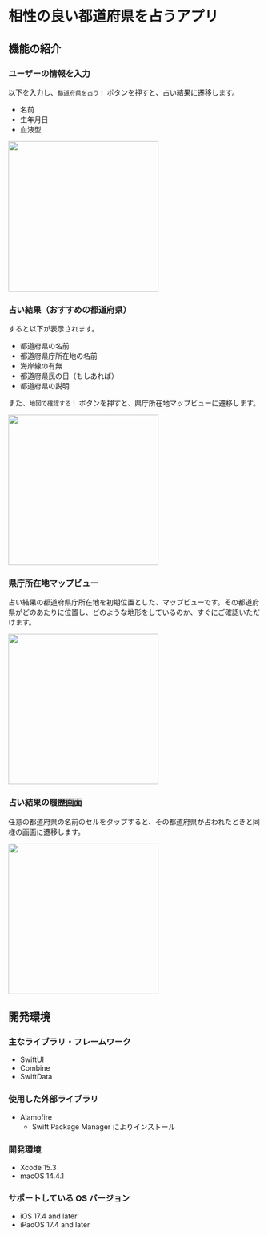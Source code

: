 # 相性の良い都道府県を占うアプリ

## 機能の紹介

### ユーザーの情報を入力
以下を入力し、`都道府県を占う！` ボタンを押すと、占い結果に遷移します。
- 名前
- 生年月日
- 血液型
  
<img src="https://github.com/Taichone/yumemi-ios-junior-engineer-codecheck-app/assets/86025871/61ce3703-cbef-46b1-9db0-2d19e47e4e38" width="300">

### 占い結果（おすすめの都道府県）
すると以下が表示されます。
- 都道府県の名前
- 都道府県庁所在地の名前
- 海岸線の有無
- 都道府県民の日（もしあれば）
- 都道府県の説明

また、`地図で確認する！` ボタンを押すと、県庁所在地マップビューに遷移します。

<img src="https://github.com/Taichone/yumemi-ios-junior-engineer-codecheck-app/assets/86025871/738a5624-6947-492a-80c3-fe767cb01770" width="300">

### 県庁所在地マップビュー
占い結果の都道府県庁所在地を初期位置とした、マップビューです。その都道府県がどのあたりに位置し、どのような地形をしているのか、すぐにご確認いただけます。

<img src="https://github.com/Taichone/yumemi-ios-junior-engineer-codecheck-app/assets/86025871/4a2329f4-0149-4f7c-be8b-4ac854446260" width="300">

### 占い結果の履歴画面
任意の都道府県の名前のセルをタップすると、その都道府県が占われたときと同様の画面に遷移します。

<img src="https://github.com/Taichone/yumemi-ios-junior-engineer-codecheck-app/assets/86025871/4779540d-098e-4809-817a-d91d418b9d18" width="300">

## 開発環境

### 主なライブラリ・フレームワーク
- SwiftUI
- Combine
- SwiftData

### 使用した外部ライブラリ
- Alamofire
  - Swift Package Manager によりインストール
 
### 開発環境
- Xcode 15.3
- macOS 14.4.1

### サポートしている OS バージョン
- iOS 17.4 and later
- iPadOS 17.4 and later
